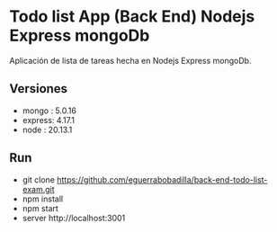 # Todo list App (Back End) Nodejs Express mongoDb
  Aplicación de lista de tareas hecha en Nodejs Express mongoDb.

  


## Versiones 
- mongo  :  5.0.16
- express:  4.17.1
- node   :  20.13.1



## Run


- git clone https://github.com/eguerrabobadilla/back-end-todo-list-exam.git
- npm install
- npm start
- server  http://localhost:3001
